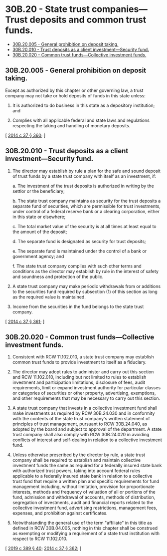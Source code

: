# 30B.20 - State trust companies—Trust deposits and common trust funds.
* [30B.20.005 - General prohibition on deposit taking.](#30b20005---general-prohibition-on-deposit-taking)
* [30B.20.010 - Trust deposits as a client investment—Security fund.](#30b20010---trust-deposits-as-a-client-investmentsecurity-fund)
* [30B.20.020 - Common trust funds—Collective investment funds.](#30b20020---common-trust-fundscollective-investment-funds)
## 30B.20.005 - General prohibition on deposit taking.
Except as authorized by this chapter or other governing law, a trust company may not take or hold deposits of funds in this state unless:

1. It is authorized to do business in this state as a depository institution; and

2. Complies with all applicable federal and state laws and regulations respecting the taking and handling of monetary deposits.

\[ [2014 c 37 § 360](https://lawfilesext.leg.wa.gov/biennium/2013-14/Pdf/Bills/Session%20Laws/Senate/6135.SL.pdf?cite=2014%20c%2037%20§%20360); \]

## 30B.20.010 - Trust deposits as a client investment—Security fund.
1. The director may establish by rule a plan for the safe and sound deposit of trust funds by a state trust company with itself as an investment, if:

   a. The investment of the trust deposits is authorized in writing by the settlor or the beneficiary;

   b. The state trust company maintains as security for the trust deposits a separate fund of securities, which are permissible for trust investments, under control of a federal reserve bank or a clearing corporation, either in this state or elsewhere;

   c. The total market value of the security is at all times at least equal to the amount of the deposit;

   d. The separate fund is designated as security for trust deposits;

   e. The separate fund is maintained under the control of a bank or government agency; and

   f. The state trust company complies with such other terms and conditions as the director may establish by rule in the interest of safety and soundness and protection of the public.

2. A state trust company may make periodic withdrawals from or additions to the securities fund required by subsection (1) of this section as long as the required value is maintained.

3. Income from the securities in the fund belongs to the state trust company.

\[ [2014 c 37 § 361](https://lawfilesext.leg.wa.gov/biennium/2013-14/Pdf/Bills/Session%20Laws/Senate/6135.SL.pdf?cite=2014%20c%2037%20§%20361); \]

## 30B.20.020 - Common trust funds—Collective investment funds.
1. Consistent with RCW 11.102.010, a state trust company may establish common trust funds to provide investment to itself as a fiduciary.

2. The director may adopt rules to administer and carry out this section and RCW 11.102.010, including but not limited to rules to establish investment and participation limitations, disclosure of fees, audit requirements, limit or expand investment authority for particular classes or categories of securities or other property, advertising, exemptions, and other requirements that may be necessary to carry out this section.

3. A state trust company that invests in a collective investment fund shall make investments as required by RCW 30B.24.030 and in conformity with the contents of the state trust company's written statement of principles of trust management, pursuant to RCW 30B.24.040, as adopted by the board and subject to approval of the department. A state trust company shall also comply with RCW 30B.24.020 in avoiding conflicts of interest and self-dealing in relation to a collective investment fund.

4. Unless otherwise prescribed by the director by rule, a state trust company shall be required to establish and maintain collective investment funds the same as required for a federally insured state bank with authorized trust powers, taking into account federal rules applicable to a federally insured state bank in relation to a collective trust fund that require a written plan and specific requirements for fund management including, without limitation, provision for proportionate interests, methods and frequency of valuation of all or portions of the fund, admission and withdrawal of accounts, methods of distribution, segregation of investments, audit and financial reports related to the collective investment fund, advertising restrictions, management fees, expenses, and prohibition against certificates.

5. Notwithstanding the general use of the term "affiliate" in this title as defined in RCW 30B.04.005, nothing in this chapter shall be construed as exempting or modifying a requirement of a state trust institution with respect to RCW 11.102.010.

\[ [2019 c 389 § 40](https://lawfilesext.leg.wa.gov/biennium/2019-20/Pdf/Bills/Session%20Laws/Senate/5107.SL.pdf?cite=2019%20c%20389%20§%2040); [2014 c 37 § 362](https://lawfilesext.leg.wa.gov/biennium/2013-14/Pdf/Bills/Session%20Laws/Senate/6135.SL.pdf?cite=2014%20c%2037%20§%20362); \]

